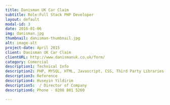 ```yaml
---
title: Danisman UK Car Claim
subtitle: Role:Full Stack PHP Developer
layout: default
modal-id: 3
date: 2016-01-06
img: danisman.jpg
thumbnail: danisman-thumbnail.jpg
alt: image-alt
project-date: April 2015
client: Danisman UK Car Claim
clientURL: http://www.danismanuk.co.uk/form/
category: Comercial
description1: Technical Info
description2: PHP, MYSQL, HTML, Javascript, CSS, Third Party Libraries(Bootstrap, Datatable JQuery, Form Validation)
description3: Reference
description4: Huseyin Yildirim
description5:  / Director of Company
description6: Phone - 0208 801 5260

---
```

